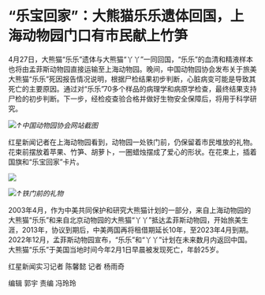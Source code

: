 # “乐宝回家”：大熊猫乐乐遗体回国，上海动物园门口有市民献上竹笋

4月27日，大熊猫“乐乐”遗体与大熊猫“丫丫”一同回国，“乐乐”的血清和精液样本也将由孟菲斯动物园直接运输至上海动物园。晚间，中国动物园协会发布关于旅美大熊猫“乐乐”死因报告情况说明，根据尸检结果初步判断，心脏病变可能是导致其死亡的主要原因。通过对“乐乐”70多个样品的病理学和病原学检查，最终结果支持尸检的初步判断。下一步，经检疫查验合格并做好生物安全保障后，将用于科学研究。

![](https://inews.gtimg.com/om_bt/OJwR6hVVNoOdFPfSk-fAGTafI212OMtmPT9Vv6OgGQxt8AA/1000)_↑中国动物园协会网站截图_

红星新闻记者在上海动物园看到，动物园一处铁门前，仍保留着市民堆放的礼物。花束前摆放着苹果、竹笋、胡萝卜，一圈蜡烛摆成了爱心的形状。在花束上，插着国旗和“乐宝回家”卡片。

![](https://inews.gtimg.com/om_bt/OSy9xJEG0fy8BsYKCX1mrXeLAcDJNrtukGWHI1q5wTZKsAA/1000)

![](https://inews.gtimg.com/om_bt/Ox239oi65GUN6pn83TG36L7pv9n0duP1sCDSTiWYOIEPQAA/1000)_↑铁门前的礼物_

2003年4月，作为中美共同保护和研究大熊猫计划的一部分，来自上海动物园的大熊猫“乐乐”和来自北京动物园的大熊猫“丫丫”抵达孟菲斯动物园，开始旅美生涯，2013年，协议到期后，中美两国再将租借期延长10年，至2023年4月到期。2022年12月，孟菲斯动物园宣布，“乐乐”和“丫丫”计划在未来数月内返回中国。大熊猫“乐乐”于美国当地时间今年2月1日早晨被发现死亡，年龄25岁。

红星新闻实习记者 陈馨懿 记者 杨雨奇

编辑 郭宇 责编 冯玲玲


